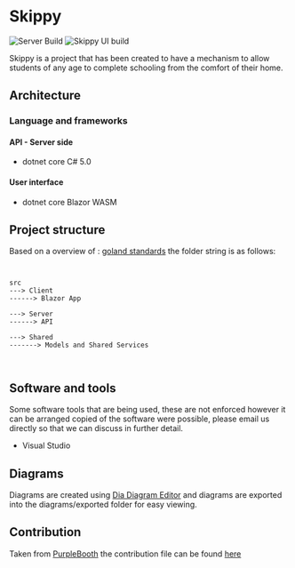 # Skippy   

![Server Build](https://github.com/leeroya/skippy/workflows/Server%20Build/badge.svg?branch=master)  ![Skippy UI build](https://github.com/leeroya/skippy/workflows/Skippy%20UI%20build/badge.svg?branch=master)


Skippy is a project that has been created to have a mechanism to allow students of any age to complete schooling from the comfort of their home. 


## Architecture

### Language and frameworks

#### API - Server side

- dotnet core C# 5.0

#### User interface

- dotnet core Blazor WASM

## Project structure

Based on a overview of : [goland standards](https://github.com/golang-standards/project-layout)  the folder string is as follows:

```


src
---> Client
------> Blazor App

---> Server
------> API

---> Shared
-------> Models and Shared Services



```

## Software and tools

Some software tools that are being used, these are not enforced however it can be arranged copied of the software were possible, please email us directly so that we can discuss in further detail.

 * Visual Studio

## Diagrams

Diagrams are created using [Dia Diagram Editor](http://dia-installer.de/) and diagrams are exported into the diagrams/exported folder for easy viewing.

## Contribution

Taken from [PurpleBooth](https://gist.github.com/PurpleBooth/b24679402957c63ec426) the contribution file can be found [here](CONTRIBUTING.md)
